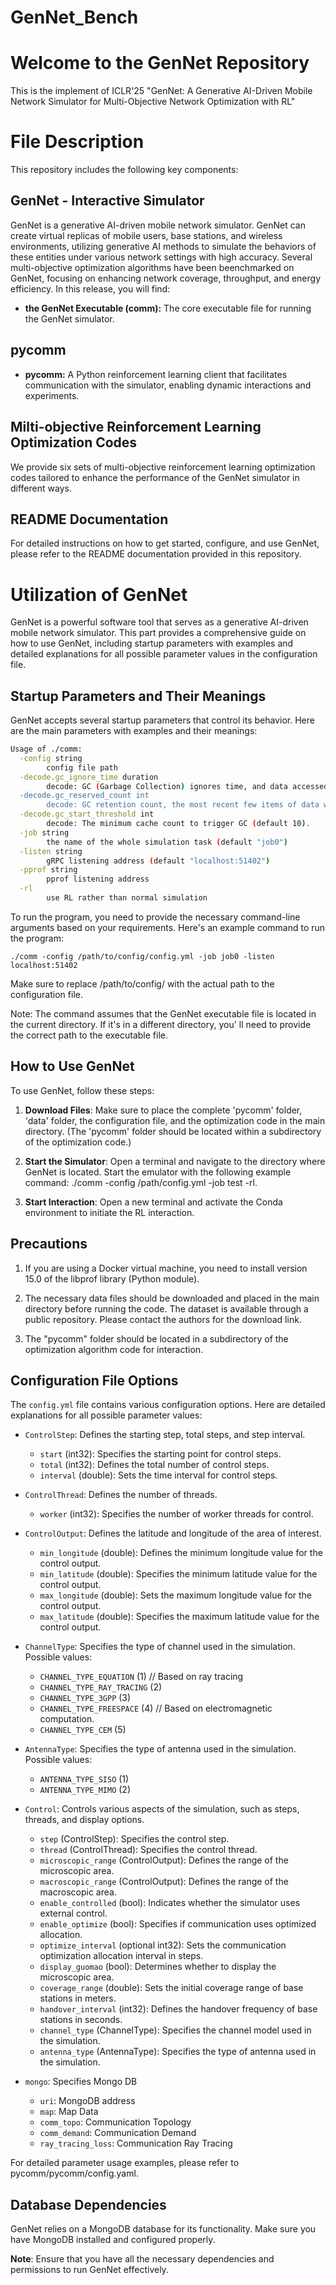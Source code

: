 # GenNet_Bench

# Welcome to the GenNet Repository

This is the implement of ICLR'25 "GenNet: A Generative AI-Driven Mobile Network Simulator for Multi-Objective Network Optimization with RL"

# File Description

This repository includes the following key components:

## GenNet - Interactive Simulator

GenNet is a generative AI-driven mobile network simulator. GenNet can create virtual replicas of mobile users, base stations, and wireless environments, utilizing generative AI methods to simulate the behaviors of these entities under various network settings with high accuracy. Several multi-objective optimization algorithms have been beenchmarked on GenNet, focusing on enhancing network coverage, throughput, and energy efficiency. In this release, you will find:

- **the GenNet Executable (comm):** The core executable file for running the GenNet simulator. 
## pycomm

- **pycomm:** A Python reinforcement learning client that facilitates communication with the simulator, enabling dynamic interactions and experiments.

## Milti-objective Reinforcement Learning Optimization Codes

We provide six sets of multi-objective reinforcement learning optimization codes tailored to enhance the performance of the GenNet simulator in different ways.


## README Documentation

For detailed instructions on how to get started, configure, and use GenNet, please refer to the README documentation provided in this repository.


# Utilization of GenNet

GenNet is a powerful software tool that serves as a generative AI-driven mobile network simulator. This part provides a comprehensive guide on how to use GenNet, including startup parameters with examples and detailed explanations for all possible parameter values in the configuration file.

## Startup Parameters and Their Meanings

GenNet accepts several startup parameters that control its behavior. Here are the main parameters with examples and their meanings:

```bash
Usage of ./comm:
  -config string
        config file path
  -decode.gc_ignore_time duration
        decode: GC (Garbage Collection) ignores time, and data accessed from the last visit to the current time within this period will not be GC'd (default 5m0s).
  -decode.gc_reserved_count int
        decode: GC retention count, the most recent few items of data will not be GC'd (default 5).
  -decode.gc_start_threshold int
        decode: The minimum cache count to trigger GC (default 10).
  -job string
        the name of the whole simulation task (default "job0")
  -listen string
        gRPC listening address (default "localhost:51402")
  -pprof string
        pprof listening address
  -rl
        use RL rather than normal simulation
```

To run the program, you need to provide the necessary command-line arguments based on your requirements. Here's an example command to run the program:

```
./comm -config /path/to/config/config.yml -job job0 -listen localhost:51402
```

Make sure to replace /path/to/config/ with the actual path to the configuration file.

Note: The command assumes that the GenNet executable file is located in the current directory. If it's in a different directory, you' ll need to provide the correct path to the executable file.

## How to Use GenNet

To use GenNet, follow these steps:

1. **Download Files**: Make sure to place the complete 'pycomm' folder, 'data' folder, the configuration file, and the optimization code in the main directory. (The 'pycomm' folder should be located within a subdirectory of the optimization code.)

2. **Start the Simulator**: Open a terminal and navigate to the directory where GenNet is located. Start the emulator with the following example command: ./comm -config /path/config.yml -job test -rl.

3. **Start Interaction**: Open a new terminal and activate the Conda environment to initiate the RL interaction.

## Precautions

1. If you are using a Docker virtual machine, you need to install version 15.0 of the libprof library (Python module).

2. The necessary data files should be downloaded and placed in the main directory before running the code. The dataset is available through a public repository. Please contact the authors for the download link.

3. The "pycomm" folder should be located in a subdirectory of the optimization algorithm code for interaction.

## Configuration File Options

The `config.yml` file contains various configuration options. Here are detailed explanations for all possible parameter values:

- `ControlStep`: Defines the starting step, total steps, and step interval.
  - `start` (int32): Specifies the starting point for control steps.
  - `total` (int32): Defines the total number of control steps.
  - `interval` (double): Sets the time interval for control steps.

- `ControlThread`: Defines the number of threads.
  - `worker` (int32): Specifies the number of worker threads for control.

- `ControlOutput`: Defines the latitude and longitude of the area of interest.
  - `min_longitude` (double): Defines the minimum longitude value for the control output.
  - `min_latitude` (double): Specifies the minimum latitude value for the control output.
  - `max_longitude` (double): Sets the maximum longitude value for the control output.
  - `max_latitude` (double): Specifies the maximum latitude value for the control output.

- `ChannelType`: Specifies the type of channel used in the simulation. Possible values:
  - `CHANNEL_TYPE_EQUATION` (1)    // Based on ray tracing
  - `CHANNEL_TYPE_RAY_TRACING` (2)
  - `CHANNEL_TYPE_3GPP` (3)
  - `CHANNEL_TYPE_FREESPACE` (4)    //	Based on electromagnetic computation.
  - `CHANNEL_TYPE_CEM` (5)

- `AntennaType`: Specifies the type of antenna used in the simulation. Possible values:
  - `ANTENNA_TYPE_SISO` (1)
  - `ANTENNA_TYPE_MIMO` (2)

- `Control`: Controls various aspects of the simulation, such as steps, threads, and display options.
  - `step` (ControlStep): Specifies the control step.
  - `thread` (ControlThread): Specifies the control thread.
  - `microscopic_range` (ControlOutput): Defines the range of the microscopic area.
  - `macroscopic_range` (ControlOutput): Defines the range of the macroscopic area.
  - `enable_controlled` (bool): Indicates whether the simulator uses external control.
  - `enable_optimize` (bool): Specifies if communication uses optimized allocation.
  - `optimize_interval` (optional int32): Sets the communication optimization allocation interval in steps.
  - `display_guomao` (bool): Determines whether to display the microscopic area.
  - `coverage_range` (double): Sets the initial coverage range of base stations in meters.
  - `handover_interval` (int32): Defines the handover frequency of base stations in seconds.
  - `channel_type` (ChannelType): Specifies the channel model used in the simulation.
  - `antenna_type` (AntennaType): Specifies the type of antenna used in the simulation.

- `mongo`: Specifies Mongo DB
  - `uri`: MongoDB address
  - `map`: Map Data
  - `comm_topo`: Communication Topology
  - `comm_demand`: Communication Demand
  - `ray_tracing_loss`: Communication Ray Tracing

For detailed parameter usage examples, please refer to pycomm/pycomm/config.yaml.

## Database Dependencies

GenNet relies on a MongoDB database for its functionality. Make sure you have MongoDB installed and configured properly.

**Note**: Ensure that you have all the necessary dependencies and permissions to run GenNet effectively.

